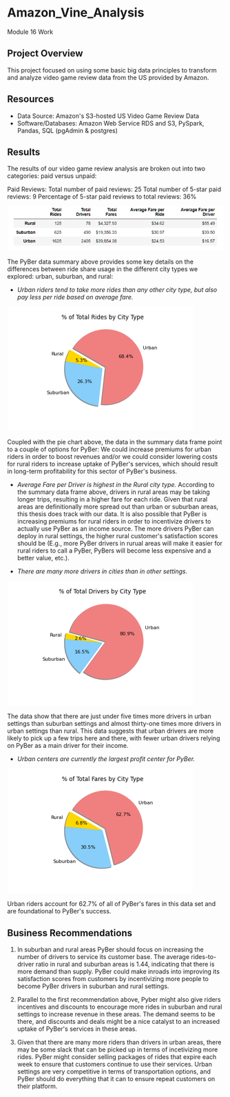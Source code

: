 # Amazon_Vine_Analysis
Module 16 Work

## Project Overview
This project focused on using some basic big data principles to transform and analyze video game review data from the US provided by Amazon. 


## Resources
- Data Source: Amazon's S3-hosted US Video Game Review Data 
- Software/Databases: Amazon Web Service RDS and S3, PySpark, Pandas, SQL (pgAdmin & postgres)

## Results

The results of our video game review analysis are broken out into two categories: paid versus unpaid: 

Paid Reviews: 
Total number of paid reviews: 25
Total number of 5-star paid reviews: 9
Percentage of 5-star paid reviews to total reviews: 36%



![PyBer Summary](https://github.com/Tozerh/PyBer_Analysis/blob/main/PyBer%20Summary.PNG)

The PyBer data summary above provides some key details on the differences between ride share usage in the different city types we explored: urban, suburban, and rural:

- *Urban riders tend to take more rides than any other city type, but also pay less per ride based on average fare.* 

![Riders by Type](https://github.com/Tozerh/PyBer_Analysis/blob/main/Resources/total_rides_by_type.png)

Coupled with the pie chart above, the data in the summary data frame point to a couple of options for PyBer: We could increase premiums for urban riders in order to boost revenues and/or we could consider lowering costs for rural riders to increase uptake of PyBer's services, which should result in long-term profitability for this sector of PyBer's business. 

- *Average Fare per Driver is highest in the Rural city type.* According to the summary data frame above, drivers in rural areas may be taking longer trips, resulting in a higher fare for each ride. Given that rural areas are definitionally more spread out than urban or suburban areas, this thesis does track with our data. It is also possible that PyBer is increasing premiums for rural riders in order to incentivize drivers to actually use PyBer as an income source. The more drivers PyBer can deploy in rural settings, the higher rural customer's satisfaction scores should be (E.g., more PyBer drivers in rurual areas will make it easier for rural riders to call a PyBer, PyBers will become less expensive and a better value, etc.). 

- *There are many more drivers in cities than in other settings.* 

![Driver by Type](https://github.com/Tozerh/PyBer_Analysis/blob/main/Resources/total_drivers_by_type.png)

The data show that there are just under five times more drivers in urban settings than suburban settings and almost thirty-one times more drivers in urban settings than rural. This data suggests that urban drivers are more likely to pick up a few trips here and there, with fewer urban drivers relying on PyBer as a main driver for their income. 

- *Urban centers are currently the largest profit center for PyBer.* 

![Fare % by Type](https://github.com/Tozerh/PyBer_Analysis/blob/main/Resources/total_fares_by_type.png)

Urban riders account for 62.7% of all of PyBer's fares in this data set and are foundational to PyBer's success. 

## Business Recommendations

1) In suburban and rural areas PyBer should focus on increasing the number of drivers to service its customer base. The average rides-to-driver ratio in rural and suburban areas is 1.44, indicating that there is more demand than supply. PyBer could make inroads into improving its satisfaction scores from customers by incentivizing more people to become PyBer drivers in suburban and rural settings.

2) Parallel to the first recommendation above, Pyber might also give riders incentives and discounts to encourage more rides in suburban and rural settings to increase revenue in these areas. The demand seems to be there, and discounts and deals might be a nice catalyst to an increased uptake of PyBer's services in these areas. 

3) Given that there are many more riders than drivers in urban areas, there may be some slack that can be picked up in terms of incetivizing more rides. PyBer might consider selling packages of rides that expire each week to ensure that customers continue to use their services. Urban settings are very competitive in terms of transportation options, and PyBer should do everything that it can to ensure repeat customers on their platform. 
